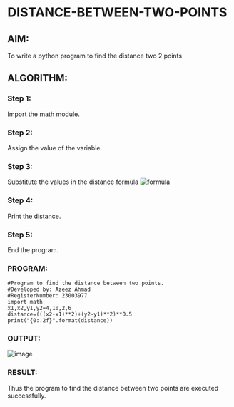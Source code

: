 # DISTANCE-BETWEEN-TWO-POINTS

## AIM:
To write a python program to find the distance two 2 points
## ALGORITHM:
### Step 1: 
Import the math module.
### Step 2: 
Assign the value of the variable.
### Step 3: 
Substitute the values in the distance formula  ![formula](/formula.JPG)
### Step 4: 
Print the distance.
### Step 5: 
End the program.
### PROGRAM:
```
#Program to find the distance between two points.
#Developed by: Azeez Ahmad
#RegisterNumber: 23003977
import math
x1,x2,y1,y2=4,10,2,6
distance=(((x2-x1)**2)+(y2-y1)**2)**0.5
print("{0:.2f}".format(distance))
```
### OUTPUT:
![image](https://github.com/AzeezBT/DISTANCE-BETWEEN-TWO-POINTS/assets/150319523/cd02e337-b160-49d9-ac69-f5e1d0d7967e)



### RESULT:
Thus the program to find the distance between two points are executed successfully.
